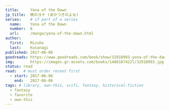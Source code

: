 ```yaml
---
title:     Yona of the Dawn
jp_title:  暁のヨナ (あかつきのよな)
series:    # if part of a series
  name:    Yona of the Dawn
  number:  6
  url:     /manga/yona-of-the-dawn.html
author: 
  first:   Mizuho 
  last:    Kusanagi
published: 2017-06-06 
goodreads: https://www.goodreads.com/book/show/32918993-yona-of-the-dawn-vol-6
img:       https://images.gr-assets.com/books/1488107422l/32918993.jpg
status: read
read:   # must order recent first
  - start: 2017-06-06  
    end:   2017-06-06 
tags: # library, own-this, scifi, fantasy, historical-fiction
  - fantasy
  - favorite
  - own-this
---
```



